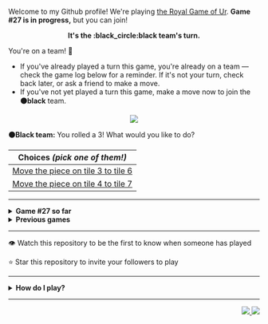 Welcome to my Github profile! We're playing [the Royal Game of Ur](https://en.wikipedia.org/wiki/Royal_Game_of_Ur). **Game #27 is in progress,** but you can join!

<p align="center">
  <b>It's the :black_circle:black team's turn.</b>
</p>

You're on a team! :wave:

* If you've already played a turn this game, you're already on a team &mdash; check the game log below for a reminder. If it's not your turn, check back later, or ask a friend to make a move.
* If you've not yet played a turn this game, make a move now to join the **:black_circle:black** team.

<p align="center">
  <img src="https://raw.githubusercontent.com/rossjrw/rossjrw/play/games/current/board.4097.svg">
</p>

**:black_circle:Black team:** You rolled a 3!
What would you like to do?

| Choices *(pick one of them!)* |
| --- |
  | [    Move the piece on tile 3 to tile 6](https://github.com/rossjrw/rossjrw/issues/new?title=ur-move-3%403-0&body=Press+Submit%21+You+don%27t+need+to+edit+this+text+or+do+anything+else.%0D%0A%0D%0ABe+aware+that+your+move+can+take+a+minute+or+two+to+process.) |
  | [    Move the piece on tile 4 to tile 7](https://github.com/rossjrw/rossjrw/issues/new?title=ur-move-3%404-0&body=Press+Submit%21+You+don%27t+need+to+edit+this+text+or+do+anything+else.%0D%0A%0D%0ABe+aware+that+your+move+can+take+a+minute+or+two+to+process.) |

-----

<details>
<summary><b>Game #27 so far</b></summary>

## Who's on each team?

<table>
    <thead>
      <tr><th colspan=2>Players in this game</th></tr>
    </thead>
    <tbody>
      <tr>
        <td align="right"><b>Black team</b> :black_circle:</td>
        <td>:white_circle: <b> White team</b></td>
      </tr>
      <tr align="center">
        <td><b><img src="https://github.com/LucasFASouza.png?size=16" alt="" width="16"> <a href="https://github.com/LucasFASouza">LucasFASouza</a></b> (6)<br><b><img src="https://github.com/Hans5958.png?size=16" alt="" width="16"> <a href="https://github.com/Hans5958">Hans5958</a></b> (1)<br><b><img src="https://github.com/sakshamverma1222k.png?size=16" alt="" width="16"> <a href="https://github.com/sakshamverma1222k">sakshamverma1222k</a></b> (1)<br><b><img src="https://github.com/Arc-huangjingtong.png?size=16" alt="" width="16"> <a href="https://github.com/Arc-huangjingtong">Arc-huangjingtong</a></b> (1)<br><b><img src="https://github.com/saiff-19.png?size=16" alt="" width="16"> <a href="https://github.com/saiff-19">saiff-19</a></b> (1)<br><b><img src="https://github.com/AkshayCodeLab.png?size=16" alt="" width="16"> <a href="https://github.com/AkshayCodeLab">AkshayCodeLab</a></b> (1)<br><b><img src="https://github.com/henri1911.png?size=16" alt="" width="16"> <a href="https://github.com/henri1911">henri1911</a></b> (1)<br><b><img src="https://github.com/rlarson20.png?size=16" alt="" width="16"> <a href="https://github.com/rlarson20">rlarson20</a></b> (1)<br><b><img src="https://github.com/rossjrw.png?size=16" alt="" width="16"> <a href="https://github.com/rossjrw">rossjrw</a></b> (1)<br><b><img src="https://github.com/tb148.png?size=16" alt="" width="16"> <a href="https://github.com/tb148">tb148</a></b> (1)<br><b><img src="https://github.com/ahujaesh.png?size=16" alt="" width="16"> <a href="https://github.com/ahujaesh">ahujaesh</a></b> (1)<br><b><img src="https://github.com/gorghs.png?size=16" alt="" width="16"> <a href="https://github.com/gorghs">gorghs</a></b> (1)<br><b><img src="https://github.com/Coding4Hours.png?size=16" alt="" width="16"> <a href="https://github.com/Coding4Hours">Coding4Hours</a></b> (1)<br><b><img src="https://github.com/anubhavxdev.png?size=16" alt="" width="16"> <a href="https://github.com/anubhavxdev">anubhavxdev</a></b> (1)<br><b><img src="https://github.com/julesclaeys.png?size=16" alt="" width="16"> <a href="https://github.com/julesclaeys">julesclaeys</a></b> (1)<br><b><img src="https://github.com/IoannTerrible.png?size=16" alt="" width="16"> <a href="https://github.com/IoannTerrible">IoannTerrible</a></b> (1)<br><b><img src="https://github.com/lindelwa122.png?size=16" alt="" width="16"> <a href="https://github.com/lindelwa122">lindelwa122</a></b> (1)<br><b><img src="https://github.com/SDavilaAg.png?size=16" alt="" width="16"> <a href="https://github.com/SDavilaAg">SDavilaAg</a></b> (1)<br><b><img src="https://github.com/tobias-wilfert.png?size=16" alt="" width="16"> <a href="https://github.com/tobias-wilfert">tobias-wilfert</a></b> (1)<br><b><img src="https://github.com/kyuuaditya.png?size=16" alt="" width="16"> <a href="https://github.com/kyuuaditya">kyuuaditya</a></b> (1)<br><b><img src="https://github.com/rocktutman1.png?size=16" alt="" width="16"> <a href="https://github.com/rocktutman1">rocktutman1</a></b> (1)<br><b><img src="https://github.com/BrAtUkA.png?size=16" alt="" width="16"> <a href="https://github.com/BrAtUkA">BrAtUkA</a></b> (1)</td>
        <td><b><img src="https://github.com/Casper-Guo.png?size=16" alt="" width="16"> <a href="https://github.com/Casper-Guo">Casper-Guo</a></b> (18)<br><b><img src="https://github.com/Guss4241.png?size=16" alt="" width="16"> <a href="https://github.com/Guss4241">Guss4241</a></b> (1)<br><b><img src="https://github.com/vkhypado-dev.png?size=16" alt="" width="16"> <a href="https://github.com/vkhypado-dev">vkhypado-dev</a></b> (1)<br><b><img src="https://github.com/ZidanAlfianMubarok.png?size=16" alt="" width="16"> <a href="https://github.com/ZidanAlfianMubarok">ZidanAlfianMubarok</a></b> (1)<br><b><img src="https://github.com/Nick-Mur.png?size=16" alt="" width="16"> <a href="https://github.com/Nick-Mur">Nick-Mur</a></b> (1)<br><b><img src="https://github.com/SoleBridge.png?size=16" alt="" width="16"> <a href="https://github.com/SoleBridge">SoleBridge</a></b> (1)<br><b><img src="https://github.com/Abdullah-Maqbool1.png?size=16" alt="" width="16"> <a href="https://github.com/Abdullah-Maqbool1">Abdullah-Maqbool1</a></b> (1)<br><b><img src="https://github.com/MatissesProjects.png?size=16" alt="" width="16"> <a href="https://github.com/MatissesProjects">MatissesProjects</a></b> (1)<br><b><img src="https://github.com/AdityaSreevatsaK.png?size=16" alt="" width="16"> <a href="https://github.com/AdityaSreevatsaK">AdityaSreevatsaK</a></b> (1)<br><b><img src="https://github.com/KhanMaytok.png?size=16" alt="" width="16"> <a href="https://github.com/KhanMaytok">KhanMaytok</a></b> (1)<br><b><img src="https://github.com/alihadi202.png?size=16" alt="" width="16"> <a href="https://github.com/alihadi202">alihadi202</a></b> (1)<br><b><img src="https://github.com/Roli-Dwivedi.png?size=16" alt="" width="16"> <a href="https://github.com/Roli-Dwivedi">Roli-Dwivedi</a></b> (1)<br><b><img src="https://github.com/maxiride.png?size=16" alt="" width="16"> <a href="https://github.com/maxiride">maxiride</a></b> (1)<br><b><img src="https://github.com/VladTHK.png?size=16" alt="" width="16"> <a href="https://github.com/VladTHK">VladTHK</a></b> (1)</td>
      </tr>
    </tbody>
  </table>

## What's happened so far?

Moves played in this game, most recent first:

| Time | Turn | Event | Issue | Board |
| :---: | :---: | :--- | :---: | :---: |
| 24th Sep 2025 20:53 | **60** | :white_circle: <img src="https://github.com/Casper-Guo.png?size=16" alt="" width="16"> **[Casper-Guo](https://github.com/Casper-Guo)** moved a white piece from position 8 to position 10 — captured a black piece :crossed_swords:   | [#4097](https://github.com/rossjrw/rossjrw/issues/4097) |  |
| 24th Sep 2025 04:18 | **59** | :black_circle: <img src="https://github.com/BrAtUkA.png?size=16" alt="" width="16"> **[BrAtUkA](https://github.com/BrAtUkA)** moved a black piece from position 2 to position 3    | [#4096](https://github.com/rossjrw/rossjrw/issues/4096) | [link](https://raw.githubusercontent.com/rossjrw/rossjrw/794f5fc2c152f609425ab5bae7e1045d9de33726/games/current/board.4096.svg) |
| 22nd Sep 2025 23:31 | **58** | :white_circle: <img src="https://github.com/Casper-Guo.png?size=16" alt="" width="16"> **[Casper-Guo](https://github.com/Casper-Guo)** moved a white piece onto the board to position 3    | [#4095](https://github.com/rossjrw/rossjrw/issues/4095) | [link](https://raw.githubusercontent.com/rossjrw/rossjrw/8745a5e5cfc80193b881a0d27c56347971b967ff/games/current/board.4095.svg) |
| 22nd Sep 2025 20:34 | **57** | :black_circle: <img src="https://github.com/rocktutman1.png?size=16" alt="" width="16"> **[rocktutman1](https://github.com/rocktutman1)** moved a black piece from position 6 to position 10    | [#4094](https://github.com/rossjrw/rossjrw/issues/4094) | [link](https://raw.githubusercontent.com/rossjrw/rossjrw/c31cbe3de7baf7c5412b3ca5249d7df026a88866/games/current/board.4094.svg) |
| 16th Sep 2025 21:26 | **56** | :white_circle: <img src="https://github.com/Casper-Guo.png?size=16" alt="" width="16"> **[Casper-Guo](https://github.com/Casper-Guo)** moved a white piece onto the board to position 1    | [#4093](https://github.com/rossjrw/rossjrw/issues/4093) | [link](https://raw.githubusercontent.com/rossjrw/rossjrw/4c974ce05f44f6d9328cad85948230945eec5987/games/current/board.4093.svg) |
| 16th Sep 2025 17:55 | **55** | :white_circle: <img src="https://github.com/VladTHK.png?size=16" alt="" width="16"> **[VladTHK](https://github.com/VladTHK)** moved a white piece from position 1 to position 4  — claimed a rosette :rosette:  | [#4092](https://github.com/rossjrw/rossjrw/issues/4092) | [link](https://raw.githubusercontent.com/rossjrw/rossjrw/870af1e4a693d4fb9123b24bc9f1b59e37da6219/games/current/board.4092.svg) |
| 11th Sep 2025 11:08 | **54** | :black_circle: <img src="https://github.com/kyuuaditya.png?size=16" alt="" width="16"> **[kyuuaditya](https://github.com/kyuuaditya)** ascended a black piece from position 13 :rocket:    | [#4091](https://github.com/rossjrw/rossjrw/issues/4091) | [link](https://raw.githubusercontent.com/rossjrw/rossjrw/e635e085cbab95a562a187e3188a8fea8bf0cc7c/games/current/board.4091.svg) |
| 9th Sep 2025 21:10 | **53** | :white_circle: <img src="https://github.com/maxiride.png?size=16" alt="" width="16"> **[maxiride](https://github.com/maxiride)** moved a white piece onto the board to position 1    | [#4090](https://github.com/rossjrw/rossjrw/issues/4090) | [link](https://raw.githubusercontent.com/rossjrw/rossjrw/da1862b502cf1a8951253c50758edeb1f8ba9ba0/games/current/board.4090.svg) |
| 9th Sep 2025 16:32 | **52** | :white_circle: <img src="https://github.com/Roli-Dwivedi.png?size=16" alt="" width="16"> **[Roli-Dwivedi](https://github.com/Roli-Dwivedi)** moved a white piece from position 12 to position 14  — claimed a rosette :rosette:  | [#4089](https://github.com/rossjrw/rossjrw/issues/4089) | [link](https://raw.githubusercontent.com/rossjrw/rossjrw/708b5c08163ed89199544c68fcdebc576bf8313a/games/current/board.4089.svg) |
| 28th Aug 2025 17:20 | **51** | :black_circle: <img src="https://github.com/LucasFASouza.png?size=16" alt="" width="16"> **[LucasFASouza](https://github.com/LucasFASouza)** moved a black piece from position 3 to position 6 — captured a white piece :crossed_swords:   | [#4088](https://github.com/rossjrw/rossjrw/issues/4088) | [link](https://raw.githubusercontent.com/rossjrw/rossjrw/2e2db3f785939758bec566e90006e610218cfd73/games/current/board.4088.svg) |
| 27th Aug 2025 02:04 | **50** | :white_circle: <img src="https://github.com/alihadi202.png?size=16" alt="" width="16"> **[alihadi202](https://github.com/alihadi202)** moved a white piece onto the board to position 2    | [#4087](https://github.com/rossjrw/rossjrw/issues/4087) | [link](https://raw.githubusercontent.com/rossjrw/rossjrw/fa0e566626fd41dfeab89df63ba9a7591669a60c/games/current/board.4087.svg) |
| 20th Aug 2025 12:41 | **49** | :black_circle: <img src="https://github.com/tobias-wilfert.png?size=16" alt="" width="16"> **[tobias-wilfert](https://github.com/tobias-wilfert)** moved a black piece onto the board to position 3    | [#4086](https://github.com/rossjrw/rossjrw/issues/4086) | [link](https://raw.githubusercontent.com/rossjrw/rossjrw/32b9f34e6eefbbdae7892f3e328b9a35f114eaf6/games/current/board.4086.svg) |
| 14th Aug 2025 19:27 | **48** | :white_circle: <img src="https://github.com/KhanMaytok.png?size=16" alt="" width="16"> **[KhanMaytok](https://github.com/KhanMaytok)** moved a white piece from position 10 to position 12    | [#4085](https://github.com/rossjrw/rossjrw/issues/4085) | [link](https://raw.githubusercontent.com/rossjrw/rossjrw/52a8b5eb95b9a6612191474306c2f77158863723/games/current/board.4085.svg) |
| 29th Jul 2025 22:53 | **47** | :black_circle: <img src="https://github.com/SDavilaAg.png?size=16" alt="" width="16"> **[SDavilaAg](https://github.com/SDavilaAg)** moved a black piece onto the board to position 2    | [#4084](https://github.com/rossjrw/rossjrw/issues/4084) | [link](https://raw.githubusercontent.com/rossjrw/rossjrw/c18f1eaad3fa3c7ee2526b042988e3dedf2b1afd/games/current/board.4084.svg) |
| 23rd Jul 2025 17:40 | **46** | :white_circle: <img src="https://github.com/AdityaSreevatsaK.png?size=16" alt="" width="16"> **[AdityaSreevatsaK](https://github.com/AdityaSreevatsaK)** moved a white piece from position 4 to position 6 — captured a black piece :crossed_swords:   | [#4083](https://github.com/rossjrw/rossjrw/issues/4083) | [link](https://raw.githubusercontent.com/rossjrw/rossjrw/81d85bf0353135f79915f81a21df551e4c82d0ce/games/current/board.4083.svg) |
| 12th Jul 2025 14:01 | **45** | :black_circle: <img src="https://github.com/lindelwa122.png?size=16" alt="" width="16"> **[lindelwa122](https://github.com/lindelwa122)** moved a black piece from position 5 to position 6 — captured a white piece :crossed_swords:   | [#4082](https://github.com/rossjrw/rossjrw/issues/4082) | [link](https://raw.githubusercontent.com/rossjrw/rossjrw/d0534da4b17712afb972e1cd1e3cbc71f5f0ecc8/games/current/board.4082.svg) |
| 11th Jul 2025 15:58 | **44** | :white_circle: <img src="https://github.com/Casper-Guo.png?size=16" alt="" width="16"> **[Casper-Guo](https://github.com/Casper-Guo)** moved a white piece from position 9 to position 10    | [#4081](https://github.com/rossjrw/rossjrw/issues/4081) | [link](https://raw.githubusercontent.com/rossjrw/rossjrw/f95733bafd25f1ddf5c29be7d92125548f05421d/games/current/board.4081.svg) |
| 11th Jul 2025 15:48 | **43** | :white_circle: <img src="https://github.com/Casper-Guo.png?size=16" alt="" width="16"> **[Casper-Guo](https://github.com/Casper-Guo)** moved a white piece from position 2 to position 4  — claimed a rosette :rosette:  | [#4080](https://github.com/rossjrw/rossjrw/issues/4080) | [link](https://raw.githubusercontent.com/rossjrw/rossjrw/2b45b129e99e6f439af09caf90026a9fe466770d/games/current/board.4080.svg) |
| 11th Jul 2025 15:42 | **42** | :black_circle: <img src="https://github.com/IoannTerrible.png?size=16" alt="" width="16"> **[IoannTerrible](https://github.com/IoannTerrible)** moved a black piece onto the board to position 1    | [#4079](https://github.com/rossjrw/rossjrw/issues/4079) | [link](https://raw.githubusercontent.com/rossjrw/rossjrw/9f0e875cacf87458f04fb961f63ca7825fd0a612/games/current/board.4079.svg) |
| 8th Jul 2025 14:27 | **41** | :black_circle: <img src="https://github.com/julesclaeys.png?size=16" alt="" width="16"> **[julesclaeys](https://github.com/julesclaeys)** moved a black piece from position 3 to position 4  — claimed a rosette :rosette:  | [#4078](https://github.com/rossjrw/rossjrw/issues/4078) | [link](https://raw.githubusercontent.com/rossjrw/rossjrw/8ef61639c7b381b7d59b5a74720963096033be2d/games/current/board.4078.svg) |
| 1st Jul 2025 18:21 | **40** | :white_circle: <img src="https://github.com/Casper-Guo.png?size=16" alt="" width="16"> **[Casper-Guo](https://github.com/Casper-Guo)** moved a white piece onto the board to position 2    | [#4077](https://github.com/rossjrw/rossjrw/issues/4077) | [link](https://raw.githubusercontent.com/rossjrw/rossjrw/72b89a5f791959ccfd9c04a7780c56185efe6901/games/current/board.4077.svg) |
| 1st Jul 2025 17:28 | **39** | :black_circle: <img src="https://github.com/anubhavxdev.png?size=16" alt="" width="16"> **[anubhavxdev](https://github.com/anubhavxdev)** moved a black piece onto the board to position 3    | [#4075](https://github.com/rossjrw/rossjrw/issues/4075) | [link](https://raw.githubusercontent.com/rossjrw/rossjrw/c03ed1a9f69e591a1061744eca3a06bc76e81fe0/games/current/board.4075.svg) |
| 27th Jun 2025 18:42 | **38** | :white_circle: <img src="https://github.com/MatissesProjects.png?size=16" alt="" width="16"> **[MatissesProjects](https://github.com/MatissesProjects)** moved a white piece from position 3 to position 6 — captured a black piece :crossed_swords:   | [#4074](https://github.com/rossjrw/rossjrw/issues/4074) | [link](https://raw.githubusercontent.com/rossjrw/rossjrw/d3a42e256e56cf906300b86a603ff4715b80dbcf/games/current/board.4074.svg) |
| 19th Jun 2025 03:23 | **37** | :black_circle: <img src="https://github.com/Coding4Hours.png?size=16" alt="" width="16"> **[Coding4Hours](https://github.com/Coding4Hours)** moved a black piece from position 10 to position 13    | [#4073](https://github.com/rossjrw/rossjrw/issues/4073) | [link](https://raw.githubusercontent.com/rossjrw/rossjrw/9369d5e4eeb381c5f8f120d98bfa77a47a40c028/games/current/board.4073.svg) |
| 18th Jun 2025 20:49 | **36** | :white_circle: <img src="https://github.com/Casper-Guo.png?size=16" alt="" width="16"> **[Casper-Guo](https://github.com/Casper-Guo)** moved a white piece onto the board to position 3    | [#4072](https://github.com/rossjrw/rossjrw/issues/4072) | [link](https://raw.githubusercontent.com/rossjrw/rossjrw/aba7021e55c35efd71bcd0c1b516fc57edeea3dc/games/current/board.4072.svg) |
| 18th Jun 2025 16:38 | **35** | :black_circle: <img src="https://github.com/LucasFASouza.png?size=16" alt="" width="16"> **[LucasFASouza](https://github.com/LucasFASouza)** moved a black piece from position 4 to position 5 — captured a white piece :crossed_swords:   | [#4071](https://github.com/rossjrw/rossjrw/issues/4071) | [link](https://raw.githubusercontent.com/rossjrw/rossjrw/b4e0d034feeabc4b9062f2a6c0236a437f3f949d/games/current/board.4071.svg) |
| 14th Jun 2025 18:44 | **34** | :white_circle: <img src="https://github.com/Abdullah-Maqbool1.png?size=16" alt="" width="16"> **[Abdullah-Maqbool1](https://github.com/Abdullah-Maqbool1)** moved a white piece from position 4 to position 5    | [#4070](https://github.com/rossjrw/rossjrw/issues/4070) | [link](https://raw.githubusercontent.com/rossjrw/rossjrw/4a38e5bee57671d9bc6f50fbfe04d20c2b8ca080/games/current/board.4070.svg) |
| 14th Jun 2025 12:08 | **33** | :black_circle: <img src="https://github.com/gorghs.png?size=16" alt="" width="16"> **[gorghs](https://github.com/gorghs)** moved a black piece from position 2 to position 6    | [#4069](https://github.com/rossjrw/rossjrw/issues/4069) | [link](https://raw.githubusercontent.com/rossjrw/rossjrw/756fadcc378b8dc21020d8caa9c96ec92e9726df/games/current/board.4069.svg) |
| 4th Jun 2025 16:46 | **32** | :white_circle: <img src="https://github.com/Casper-Guo.png?size=16" alt="" width="16"> **[Casper-Guo](https://github.com/Casper-Guo)** moved a white piece from position 7 to position 9    | [#4068](https://github.com/rossjrw/rossjrw/issues/4068) | [link](https://raw.githubusercontent.com/rossjrw/rossjrw/82db33eea0263023aa47e305aa53f819bbde07e4/games/current/board.4068.svg) |
| 4th Jun 2025 01:56 | **31** | :black_circle: <img src="https://github.com/ahujaesh.png?size=16" alt="" width="16"> **[ahujaesh](https://github.com/ahujaesh)** moved a black piece from position 9 to position 10    | [#4067](https://github.com/rossjrw/rossjrw/issues/4067) | [link](https://raw.githubusercontent.com/rossjrw/rossjrw/98665305a06648e2477c5b0c44db98dddc71ebe3/games/current/board.4067.svg) |
| 31st May 2025 16:22 | **30** | :black_circle: <img src="https://github.com/tb148.png?size=16" alt="" width="16"> **[tb148](https://github.com/tb148)** moved a black piece from position 1 to position 4  — claimed a rosette :rosette:  | [#4066](https://github.com/rossjrw/rossjrw/issues/4066) | [link](https://raw.githubusercontent.com/rossjrw/rossjrw/5fb75c7183640e19dd272407e4ce7abf4ba73bc2/games/current/board.4066.svg) |
| 31st May 2025 00:26 | **29** | :white_circle: <img src="https://github.com/SoleBridge.png?size=16" alt="" width="16"> **[SoleBridge](https://github.com/SoleBridge)** moved a white piece from position 6 to position 7    | [#4065](https://github.com/rossjrw/rossjrw/issues/4065) | [link](https://raw.githubusercontent.com/rossjrw/rossjrw/6b09728fa047ccd45037b9bf3e997ce17ce517a9/games/current/board.4065.svg) |
| 27th May 2025 10:10 | **28** | :black_circle: <img src="https://github.com/rossjrw.png?size=16" alt="" width="16"> **[rossjrw](https://github.com/rossjrw)** moved a black piece onto the board to position 2    | [#4064](https://github.com/rossjrw/rossjrw/issues/4064) | [link](https://raw.githubusercontent.com/rossjrw/rossjrw/75d615a8e572545ac726bc2af22043f893772124/games/current/board.4064.svg) |
| 19th May 2025 19:16 | **27** | :white_circle: <img src="https://github.com/Nick-Mur.png?size=16" alt="" width="16"> **[Nick-Mur](https://github.com/Nick-Mur)** moved a white piece from position 2 to position 6    | [#4063](https://github.com/rossjrw/rossjrw/issues/4063) | [link](https://raw.githubusercontent.com/rossjrw/rossjrw/839b32e571fd6e3468c798d61a4c10bcefa16c6d/games/current/board.4063.svg) |
| 19th May 2025 12:10 | **26** | :black_circle: <img src="https://github.com/LucasFASouza.png?size=16" alt="" width="16"> **[LucasFASouza](https://github.com/LucasFASouza)** ascended a black piece from position 14 :rocket:    | [#4062](https://github.com/rossjrw/rossjrw/issues/4062) | [link](https://raw.githubusercontent.com/rossjrw/rossjrw/9f67a1a4459b2fd7d3b3705861e86817852f20a0/games/current/board.4062.svg) |
| 15th May 2025 21:18 | **25** | :white_circle: <img src="https://github.com/Casper-Guo.png?size=16" alt="" width="16"> **[Casper-Guo](https://github.com/Casper-Guo)** ascended a white piece from position 12 :rocket:    | [#4061](https://github.com/rossjrw/rossjrw/issues/4061) | [link](https://raw.githubusercontent.com/rossjrw/rossjrw/e3e28b0b3c630579f9d76390b7e76c8c2c3e721a/games/current/board.4061.svg) |
| 15th May 2025 21:17 | **24** | :white_circle: <img src="https://github.com/Casper-Guo.png?size=16" alt="" width="16"> **[Casper-Guo](https://github.com/Casper-Guo)** moved a white piece from position 1 to position 4  — claimed a rosette :rosette:  | [#4060](https://github.com/rossjrw/rossjrw/issues/4060) | [link](https://raw.githubusercontent.com/rossjrw/rossjrw/92deb7e919a875242b1ae1706e103930ab8c489c/games/current/board.4060.svg) |
| 15th May 2025 21:14 | **23** | :white_circle: <img src="https://github.com/Casper-Guo.png?size=16" alt="" width="16"> **[Casper-Guo](https://github.com/Casper-Guo)** moved a white piece from position 4 to position 8  — claimed a rosette :rosette:  | [#4059](https://github.com/rossjrw/rossjrw/issues/4059) | [link](https://raw.githubusercontent.com/rossjrw/rossjrw/f255a0a8ae6c658f4596075727ebb816b82432b3/games/current/board.4059.svg) |
| 15th May 2025 21:08 | **22** | :white_circle: <img src="https://github.com/Casper-Guo.png?size=16" alt="" width="16"> **[Casper-Guo](https://github.com/Casper-Guo)** moved a white piece onto the board to position 4  — claimed a rosette :rosette:  | [#4058](https://github.com/rossjrw/rossjrw/issues/4058) | [link](https://raw.githubusercontent.com/rossjrw/rossjrw/182148585badc83f6444ce7b48bc0eb1b57a9534/games/current/board.4058.svg) |
| 15th May 2025 20:50 | **21** | :black_circle: <img src="https://github.com/rlarson20.png?size=16" alt="" width="16"> **[rlarson20](https://github.com/rlarson20)** moved a black piece onto the board to position 1    | [#4057](https://github.com/rossjrw/rossjrw/issues/4057) | [link](https://raw.githubusercontent.com/rossjrw/rossjrw/15b806d1cdb4b4b8c069dcadc564c75dc6542127/games/current/board.4057.svg) |
| 15th May 2025 14:03 | **20** | :white_circle: <img src="https://github.com/Casper-Guo.png?size=16" alt="" width="16"> **[Casper-Guo](https://github.com/Casper-Guo)** moved a white piece from position 11 to position 12    | [#4056](https://github.com/rossjrw/rossjrw/issues/4056) | [link](https://raw.githubusercontent.com/rossjrw/rossjrw/f18575798a094572894050c8c8df50965cac2e5a/games/current/board.4056.svg) |
| 14th May 2025 20:21 | **19** | :black_circle: <img src="https://github.com/LucasFASouza.png?size=16" alt="" width="16"> **[LucasFASouza](https://github.com/LucasFASouza)** moved a black piece from position 6 to position 9    | [#4055](https://github.com/rossjrw/rossjrw/issues/4055) | [link](https://raw.githubusercontent.com/rossjrw/rossjrw/cd4281cfbbeb588e930974d83e5f6b8357721f46/games/current/board.4055.svg) |
| 13th May 2025 08:28 | **18** | :white_circle: <img src="https://github.com/ZidanAlfianMubarok.png?size=16" alt="" width="16"> **[ZidanAlfianMubarok](https://github.com/ZidanAlfianMubarok)** moved a white piece from position 8 to position 11    | [#4054](https://github.com/rossjrw/rossjrw/issues/4054) | [link](https://raw.githubusercontent.com/rossjrw/rossjrw/6f683bcf4d228cb12183b2f088747c1d0ead24ab/games/current/board.4054.svg) |
| 9th May 2025 18:11 | **17** | :black_circle: <img src="https://github.com/LucasFASouza.png?size=16" alt="" width="16"> **[LucasFASouza](https://github.com/LucasFASouza)** moved a black piece from position 4 to position 6    | [#4053](https://github.com/rossjrw/rossjrw/issues/4053) | [link](https://raw.githubusercontent.com/rossjrw/rossjrw/8fe9d35ad9e31d59808387d42fa4c96e60307efb/games/current/board.4053.svg) |
| 7th May 2025 14:27 | **16** | :black_circle: <img src="https://github.com/henri1911.png?size=16" alt="" width="16"> **[henri1911](https://github.com/henri1911)** moved a black piece from position 12 to position 14  — claimed a rosette :rosette:  | [#4052](https://github.com/rossjrw/rossjrw/issues/4052) | [link](https://raw.githubusercontent.com/rossjrw/rossjrw/699c5c2b21c13587cfbee194c8110b460c47c37a/games/current/board.4052.svg) |
| 6th May 2025 11:19 | **15** | :black_circle: <img src="https://github.com/AkshayCodeLab.png?size=16" alt="" width="16"> **[AkshayCodeLab](https://github.com/AkshayCodeLab)** moved a black piece from position 2 to position 4  — claimed a rosette :rosette:  | [#4051](https://github.com/rossjrw/rossjrw/issues/4051) | [link](https://raw.githubusercontent.com/rossjrw/rossjrw/089b2942e8371f4788094c79b076e137cb733186/games/current/board.4051.svg) |
| 3rd May 2025 22:06 | **14** | :white_circle: <img src="https://github.com/vkhypado-dev.png?size=16" alt="" width="16"> **[vkhypado-dev](https://github.com/vkhypado-dev)** moved a white piece onto the board to position 1    | [#4050](https://github.com/rossjrw/rossjrw/issues/4050) | [link](https://raw.githubusercontent.com/rossjrw/rossjrw/2521d0f811a46ec490467189dcc335f31ff7d302/games/current/board.4050.svg) |
| 30th Apr 2025 19:43 | **13** | :black_circle: <img src="https://github.com/LucasFASouza.png?size=16" alt="" width="16"> **[LucasFASouza](https://github.com/LucasFASouza)** moved a black piece from position 9 to position 12    | [#4049](https://github.com/rossjrw/rossjrw/issues/4049) | [link](https://raw.githubusercontent.com/rossjrw/rossjrw/5eb2a98dddf3995d892cb5d783f86c7795181bb3/games/current/board.4049.svg) |
| 26th Apr 2025 14:59 | **12** | :white_circle:  The white team rolled a 0 and their turn was automatically passed | [#4048](https://github.com/rossjrw/rossjrw/issues/4048) | [link](https://raw.githubusercontent.com/rossjrw/rossjrw/a46a6de25e7f2d80f3b905e5be8acfc1cbab3681/games/current/board.4048.svg) |
| 26th Apr 2025 14:59 | **11** | :black_circle: <img src="https://github.com/saiff-19.png?size=16" alt="" width="16"> **[saiff-19](https://github.com/saiff-19)** moved a black piece from position 5 to position 9    | [#4048](https://github.com/rossjrw/rossjrw/issues/4048) | [link](https://raw.githubusercontent.com/rossjrw/rossjrw/302d014989a45d193e44e34b240735c87b2666e6/games/current/board.4048.svg) |
| 19th Apr 2025 07:50 | **10** | :white_circle:  The white team rolled a 0 and their turn was automatically passed | [#4047](https://github.com/rossjrw/rossjrw/issues/4047) |  |
| 19th Apr 2025 07:50 | **9** | :black_circle: <img src="https://github.com/Arc-huangjingtong.png?size=16" alt="" width="16"> **[Arc-huangjingtong](https://github.com/Arc-huangjingtong)** moved a black piece from position 1 to position 5    | [#4047](https://github.com/rossjrw/rossjrw/issues/4047) | [link](https://raw.githubusercontent.com/rossjrw/rossjrw/957fe6355be7618ee7449d545b57ae8fa4055393/games/current/board.4047.svg) |
| 11th Apr 2025 12:18 | **8** | :white_circle: <img src="https://github.com/Guss4241.png?size=16" alt="" width="16"> **[Guss4241](https://github.com/Guss4241)** moved a white piece from position 1 to position 2    | [#4046](https://github.com/rossjrw/rossjrw/issues/4046) |  |
| 7th Apr 2025 11:03 | **7** | :black_circle: <img src="https://github.com/sakshamverma1222k.png?size=16" alt="" width="16"> **[sakshamverma1222k](https://github.com/sakshamverma1222k)** moved a black piece onto the board to position 1    | [#4045](https://github.com/rossjrw/rossjrw/issues/4045) | [link](https://raw.githubusercontent.com/rossjrw/rossjrw/ff808b7cc4c30c2d257bfce55c47936d3fc08316/games/current/board.4045.svg) |
| 7th Apr 2025 03:33 | **6** | :white_circle: <img src="https://github.com/Casper-Guo.png?size=16" alt="" width="16"> **[Casper-Guo](https://github.com/Casper-Guo)** moved a white piece onto the board to position 1    | [#4044](https://github.com/rossjrw/rossjrw/issues/4044) | [link](https://raw.githubusercontent.com/rossjrw/rossjrw/9f2db8bae30bc691a01fdaab4c4ea20544a58689/games/current/board.4044.svg) |
| 7th Apr 2025 03:32 | **5** | :white_circle: <img src="https://github.com/Casper-Guo.png?size=16" alt="" width="16"> **[Casper-Guo](https://github.com/Casper-Guo)** moved a white piece from position 5 to position 8  — claimed a rosette :rosette:  | [#4043](https://github.com/rossjrw/rossjrw/issues/4043) | [link](https://raw.githubusercontent.com/rossjrw/rossjrw/2cfeffbf2508c1d8921bc7b750f6cf9807a7d98a/games/current/board.4043.svg) |
| 4th Apr 2025 17:24 | **4** | :black_circle: <img src="https://github.com/Hans5958.png?size=16" alt="" width="16"> **[Hans5958](https://github.com/Hans5958)** moved a black piece onto the board to position 2    | [#4042](https://github.com/rossjrw/rossjrw/issues/4042) | [link](https://raw.githubusercontent.com/rossjrw/rossjrw/f00cc16f721de686c44db1417d958d8a18bf18c7/games/current/board.4042.svg) |
| 4th Apr 2025 16:04 | **3** | :white_circle: <img src="https://github.com/Casper-Guo.png?size=16" alt="" width="16"> **[Casper-Guo](https://github.com/Casper-Guo)** moved a white piece from position 4 to position 5    | [#4041](https://github.com/rossjrw/rossjrw/issues/4041) | [link](https://raw.githubusercontent.com/rossjrw/rossjrw/83a4b7895f7e6fd2c73c78974388ff746204fff1/games/current/board.4041.svg) |
| 4th Apr 2025 16:04 | **2** | :white_circle: <img src="https://github.com/Casper-Guo.png?size=16" alt="" width="16"> **[Casper-Guo](https://github.com/Casper-Guo)** moved a white piece onto the board to position 4  — claimed a rosette :rosette:  | [#4040](https://github.com/rossjrw/rossjrw/issues/4040) | [link](https://raw.githubusercontent.com/rossjrw/rossjrw/707bbe7208672e9a48eb82cf516e4df9c011ff87/games/current/board.4040.svg) |
| 4th Apr 2025 16:03 | **1** | :white_circle: <img src="https://github.com/Casper-Guo.png?size=16" alt="" width="16"> **[Casper-Guo](https://github.com/Casper-Guo)** started a new game | [#4039](https://github.com/rossjrw/rossjrw/issues/4039) | [link](https://raw.githubusercontent.com/rossjrw/rossjrw/a7a3a9f7136724bda3a756dc9e101a9c447c527c/games/current/board.4039.svg) |

</details>

<details>
<summary><b>Previous games</b></summary>

## Previous games

1. A game was started on 30th Jul 2020 by <img src="https://github.com/rossjrw.png?size=16" alt="" width="16"> **[rossjrw](https://github.com/rossjrw)** and ended on 4th Dec 2020. 
   * The :white_circle:white team won. 
   * 64 players played 166 moves across 4 months and 5 days. 
   * The :black_circle:black team captured 9 white pieces and claimed 12 rosettes. 
   * The :white_circle:white team captured 10 black pieces and claimed 18 rosettes. 
   * The MVP of the winning team was <img src="https://github.com/1ethanhansen.png?size=16" alt="" width="16"> **[1ethanhansen](https://github.com/1ethanhansen)**, who played 48 moves. 
   * The winning move was made by <img src="https://github.com/qbtl.png?size=16" alt="" width="16"> **[qbtl](https://github.com/qbtl)** ([#269](https://github.com/rossjrw/rossjrw/issues/269)).
1. A game was started on 4th Dec 2020 by <img src="https://github.com/1ethanhansen.png?size=16" alt="" width="16"> **[1ethanhansen](https://github.com/1ethanhansen)** and ended on 11th Jan 2021. 
   * The :black_circle:black team won. 
   * 27 players played 145 moves across 1 month and 1 week. 
   * The :black_circle:black team captured 7 white pieces and claimed 16 rosettes. 
   * The :white_circle:white team captured 6 black pieces and claimed 14 rosettes. 
   * The MVP of the winning team was <img src="https://github.com/shpatrickguo.png?size=16" alt="" width="16"> **[shpatrickguo](https://github.com/shpatrickguo)**, who played 26 moves. 
   * The winning move was made by <img src="https://github.com/shpatrickguo.png?size=16" alt="" width="16"> **[shpatrickguo](https://github.com/shpatrickguo)** ([#424](https://github.com/rossjrw/rossjrw/issues/424)).
1. A game was started on 11th Jan 2021 by <img src="https://github.com/BaptisteMartinet.png?size=16" alt="" width="16"> **[BaptisteMartinet](https://github.com/BaptisteMartinet)** and ended on 11th Feb 2021. 
   * The :white_circle:white team won. 
   * 17 players played 118 moves across 1 month and 12 hours. 
   * The :black_circle:black team captured 2 white pieces and claimed 11 rosettes. 
   * The :white_circle:white team captured 8 black pieces and claimed 14 rosettes. 
   * The MVP of the winning team was <img src="https://github.com/1ethanhansen.png?size=16" alt="" width="16"> **[1ethanhansen](https://github.com/1ethanhansen)**, who played 45 moves. 
   * The winning move was made by <img src="https://github.com/1ethanhansen.png?size=16" alt="" width="16"> **[1ethanhansen](https://github.com/1ethanhansen)** ([#535](https://github.com/rossjrw/rossjrw/issues/535)).
1. A game was started on 11th Feb 2021 by <img src="https://github.com/1ethanhansen.png?size=16" alt="" width="16"> **[1ethanhansen](https://github.com/1ethanhansen)** and ended on 5th Mar 2021. 
   * The :white_circle:white team won. 
   * 17 players played 175 moves across 3 weeks and 22 hours. 
   * The :black_circle:black team captured 12 white pieces and claimed 17 rosettes. 
   * The :white_circle:white team captured 13 black pieces and claimed 18 rosettes. 
   * The MVP of the winning team was <img src="https://github.com/1ethanhansen.png?size=16" alt="" width="16"> **[1ethanhansen](https://github.com/1ethanhansen)**, who played 48 moves. 
   * The winning move was made by <img src="https://github.com/1ethanhansen.png?size=16" alt="" width="16"> **[1ethanhansen](https://github.com/1ethanhansen)** ([#702](https://github.com/rossjrw/rossjrw/issues/702)).
1. A game was started on 6th Mar 2021 by <img src="https://github.com/shpatrickguo.png?size=16" alt="" width="16"> **[shpatrickguo](https://github.com/shpatrickguo)** and ended on 10th May 2021. 
   * The :black_circle:black team won. 
   * 42 players played 162 moves across 2 months and 4 days. 
   * The :black_circle:black team captured 12 white pieces and claimed 17 rosettes. 
   * The :white_circle:white team captured 9 black pieces and claimed 19 rosettes. 
   * The MVP of the winning team was <img src="https://github.com/shpatrickguo.png?size=16" alt="" width="16"> **[shpatrickguo](https://github.com/shpatrickguo)**, who played 22 moves. 
   * The winning move was made by <img src="https://github.com/crxssed7.png?size=16" alt="" width="16"> **[crxssed7](https://github.com/crxssed7)** ([#864](https://github.com/rossjrw/rossjrw/issues/864)).
1. A game was started on 10th May 2021 by <img src="https://github.com/HAUDRAUFHAUN.png?size=16" alt="" width="16"> **[HAUDRAUFHAUN](https://github.com/HAUDRAUFHAUN)** and ended on 17th Jul 2021. 
   * The :white_circle:white team won. 
   * 34 players played 167 moves across 2 months and 6 days. 
   * The :black_circle:black team captured 7 white pieces and claimed 14 rosettes. 
   * The :white_circle:white team captured 10 black pieces and claimed 18 rosettes. 
   * The MVP of the winning team was <img src="https://github.com/1ethanhansen.png?size=16" alt="" width="16"> **[1ethanhansen](https://github.com/1ethanhansen)**, who played 31 moves. 
   * The winning move was made by <img src="https://github.com/1ethanhansen.png?size=16" alt="" width="16"> **[1ethanhansen](https://github.com/1ethanhansen)** ([#1024](https://github.com/rossjrw/rossjrw/issues/1024)).
1. A game was started on 17th Jul 2021 by <img src="https://github.com/1ethanhansen.png?size=16" alt="" width="16"> **[1ethanhansen](https://github.com/1ethanhansen)** and ended on 19th Oct 2021. 
   * The :black_circle:black team won. 
   * 48 players played 153 moves across 3 months and 3 days. 
   * The :black_circle:black team captured 6 white pieces and claimed 17 rosettes. 
   * The :white_circle:white team captured 6 black pieces and claimed 15 rosettes. 
   * The MVP of the winning team was <img src="https://github.com/PkmnQ.png?size=16" alt="" width="16"> **[PkmnQ](https://github.com/PkmnQ)**, who played 13 moves. 
   * The winning move was made by <img src="https://github.com/OmKakatkar.png?size=16" alt="" width="16"> **[OmKakatkar](https://github.com/OmKakatkar)** ([#1175](https://github.com/rossjrw/rossjrw/issues/1175)).
1. A game was started on 19th Oct 2021 by <img src="https://github.com/OmKakatkar.png?size=16" alt="" width="16"> **[OmKakatkar](https://github.com/OmKakatkar)** and ended on 29th Oct 2021. 
   * The :white_circle:white team won. 
   * 13 players played 135 moves across 1 week and 3 days. 
   * The :black_circle:black team captured 5 white pieces and claimed 13 rosettes. 
   * The :white_circle:white team captured 6 black pieces and claimed 15 rosettes. 
   * The MVP of the winning team was <img src="https://github.com/Timemaster111.png?size=16" alt="" width="16"> **[Timemaster111](https://github.com/Timemaster111)**, who played 46 moves. 
   * The winning move was made by <img src="https://github.com/Timemaster111.png?size=16" alt="" width="16"> **[Timemaster111](https://github.com/Timemaster111)** ([#1342](https://github.com/rossjrw/rossjrw/issues/1342)).
1. A game was started on 29th Oct 2021 by <img src="https://github.com/jbmagination.png?size=16" alt="" width="16"> **[jbmagination](https://github.com/jbmagination)** and ended on 15th May 2022. 
   * The :white_circle:white team won. 
   * 80 players played 187 moves across 6 months and 2 weeks. 
   * The :black_circle:black team captured 11 white pieces and claimed 17 rosettes. 
   * The :white_circle:white team captured 13 black pieces and claimed 19 rosettes. 
   * The MVP of the winning team was <img src="https://github.com/nirakon.png?size=16" alt="" width="16"> **[nirakon](https://github.com/nirakon)**, who played 18 moves. 
   * The winning move was made by <img src="https://github.com/Madflows.png?size=16" alt="" width="16"> **[Madflows](https://github.com/Madflows)** ([#1534](https://github.com/rossjrw/rossjrw/issues/1534)).
1. A game was started on 15th May 2022 by <img src="https://github.com/VikashPR.png?size=16" alt="" width="16"> **[VikashPR](https://github.com/VikashPR)** and ended on 29th Dec 2022. 
   * The :white_circle:white team won. 
   * 109 players played 177 moves across 7 months and 2 weeks. 
   * The :black_circle:black team captured 9 white pieces and claimed 23 rosettes. 
   * The :white_circle:white team captured 11 black pieces and claimed 19 rosettes. 
   * The MVP of the winning team was <img src="https://github.com/LAPCoder.png?size=16" alt="" width="16"> **[LAPCoder](https://github.com/LAPCoder)**, who played 11 moves. 
   * The winning move was made by <img src="https://github.com/LAPCoder.png?size=16" alt="" width="16"> **[LAPCoder](https://github.com/LAPCoder)** ([#1726](https://github.com/rossjrw/rossjrw/issues/1726)).
1. A game was started on 29th Dec 2022 by <img src="https://github.com/CostasAK.png?size=16" alt="" width="16"> **[CostasAK](https://github.com/CostasAK)** and ended on 30th Dec 2022. 
   * The :black_circle:black team won. 
   * 4 players played 121 moves across 19 hours and 41 minutes. 
   * The :black_circle:black team captured 6 white pieces and claimed 14 rosettes. 
   * The :white_circle:white team captured 4 black pieces and claimed 15 rosettes. 
   * The MVP of the winning team was <img src="https://github.com/CostasAK.png?size=16" alt="" width="16"> **[CostasAK](https://github.com/CostasAK)**, who played 59 moves. 
   * The winning move was made by <img src="https://github.com/CostasAK.png?size=16" alt="" width="16"> **[CostasAK](https://github.com/CostasAK)** ([#1844](https://github.com/rossjrw/rossjrw/issues/1844)).
1. A game was started on 30th Dec 2022 by <img src="https://github.com/TejaTadepalli.png?size=16" alt="" width="16"> **[TejaTadepalli](https://github.com/TejaTadepalli)** and ended on 27th Jan 2023. 
   * The :white_circle:white team won. 
   * 17 players played 158 moves across 4 weeks and 1 hour. 
   * The :black_circle:black team captured 9 white pieces and claimed 18 rosettes. 
   * The :white_circle:white team captured 12 black pieces and claimed 18 rosettes. 
   * The MVP of the winning team was <img src="https://github.com/TejaTadepalli.png?size=16" alt="" width="16"> **[TejaTadepalli](https://github.com/TejaTadepalli)**, who played 59 moves. 
   * The winning move was made by <img src="https://github.com/TejaTadepalli.png?size=16" alt="" width="16"> **[TejaTadepalli](https://github.com/TejaTadepalli)** ([#1994](https://github.com/rossjrw/rossjrw/issues/1994)).
1. A game was started on 27th Jan 2023 by <img src="https://github.com/TejaTadepalli.png?size=16" alt="" width="16"> **[TejaTadepalli](https://github.com/TejaTadepalli)** and ended on 14th Mar 2023. 
   * The :white_circle:white team won. 
   * 20 players played 153 moves across 1 month and 2 weeks. 
   * The :black_circle:black team captured 6 white pieces and claimed 17 rosettes. 
   * The :white_circle:white team captured 6 black pieces and claimed 16 rosettes. 
   * The MVP of the winning team was <img src="https://github.com/TejaTadepalli.png?size=16" alt="" width="16"> **[TejaTadepalli](https://github.com/TejaTadepalli)**, who played 65 moves. 
   * The winning move was made by <img src="https://github.com/TejaTadepalli.png?size=16" alt="" width="16"> **[TejaTadepalli](https://github.com/TejaTadepalli)** ([#2145](https://github.com/rossjrw/rossjrw/issues/2145)).
1. A game was started on 14th Mar 2023 by <img src="https://github.com/Murdeala.png?size=16" alt="" width="16"> **[Murdeala](https://github.com/Murdeala)** and ended on 13th Apr 2023. 
   * The :white_circle:white team won. 
   * 19 players played 141 moves across 4 weeks and 1 day. 
   * The :black_circle:black team captured 4 white pieces and claimed 18 rosettes. 
   * The :white_circle:white team captured 12 black pieces and claimed 16 rosettes. 
   * The MVP of the winning team was <img src="https://github.com/CostasAK.png?size=16" alt="" width="16"> **[CostasAK](https://github.com/CostasAK)**, who played 71 moves. 
   * The winning move was made by <img src="https://github.com/CostasAK.png?size=16" alt="" width="16"> **[CostasAK](https://github.com/CostasAK)** ([#2275](https://github.com/rossjrw/rossjrw/issues/2275)).
1. A game was started on 13th Apr 2023 by <img src="https://github.com/thisiscoding1234.png?size=16" alt="" width="16"> **[thisiscoding1234](https://github.com/thisiscoding1234)** and ended on 7th Jul 2023. 
   * The :black_circle:black team won. 
   * 48 players played 122 moves across 2 months and 3 weeks. 
   * The :black_circle:black team captured 11 white pieces and claimed 15 rosettes. 
   * The :white_circle:white team captured 4 black pieces and claimed 9 rosettes. 
   * The MVP of the winning team was <img src="https://github.com/Murdeala.png?size=16" alt="" width="16"> **[Murdeala](https://github.com/Murdeala)**, who played 37 moves. 
   * The winning move was made by <img src="https://github.com/WKL10086.png?size=16" alt="" width="16"> **[WKL10086](https://github.com/WKL10086)** ([#2460](https://github.com/rossjrw/rossjrw/issues/2460)).
1. A game was started on 7th Jul 2023 by <img src="https://github.com/kztera.png?size=16" alt="" width="16"> **[kztera](https://github.com/kztera)** and ended on 26th Oct 2023. 
   * The :white_circle:white team won. 
   * 38 players played 142 moves across 3 months and 2 weeks. 
   * The :black_circle:black team captured 5 white pieces and claimed 14 rosettes. 
   * The :white_circle:white team captured 12 black pieces and claimed 14 rosettes. 
   * The MVP of the winning team was <img src="https://github.com/CostasAK.png?size=16" alt="" width="16"> **[CostasAK](https://github.com/CostasAK)**, who played 53 moves. 
   * The winning move was made by <img src="https://github.com/CostasAK.png?size=16" alt="" width="16"> **[CostasAK](https://github.com/CostasAK)** ([#2612](https://github.com/rossjrw/rossjrw/issues/2612)).
1. A game was started on 27th Oct 2023 by <img src="https://github.com/blacksmithop.png?size=16" alt="" width="16"> **[blacksmithop](https://github.com/blacksmithop)** and ended on 3rd Dec 2023. 
   * The :black_circle:black team won. 
   * 22 players played 55 moves across 1 month and 6 days. 
   * The :black_circle:black team captured 5 white pieces and claimed 11 rosettes. 
   * The :white_circle:white team captured 0 black pieces and claimed 3 rosettes. 
   * The MVP of the winning team was <img src="https://github.com/CostasAK.png?size=16" alt="" width="16"> **[CostasAK](https://github.com/CostasAK)**, who played 26 moves. 
   * The winning move was made by <img src="https://github.com/CostasAK.png?size=16" alt="" width="16"> **[CostasAK](https://github.com/CostasAK)** ([#2664](https://github.com/rossjrw/rossjrw/issues/2664)).
1. A game was started on 4th Dec 2023 by <img src="https://github.com/joshuajohncohen.png?size=16" alt="" width="16"> **[joshuajohncohen](https://github.com/joshuajohncohen)** and ended on 11th Apr 2024. 
   * The :black_circle:black team won. 
   * 44 players played 133 moves across 4 months and 6 days. 
   * The :black_circle:black team captured 11 white pieces and claimed 16 rosettes. 
   * The :white_circle:white team captured 5 black pieces and claimed 12 rosettes. 
   * The MVP of the winning team was <img src="https://github.com/CostasAK.png?size=16" alt="" width="16"> **[CostasAK](https://github.com/CostasAK)**, who played 49 moves. 
   * The winning move was made by <img src="https://github.com/tassiaaccioly.png?size=16" alt="" width="16"> **[tassiaaccioly](https://github.com/tassiaaccioly)** ([#2796](https://github.com/rossjrw/rossjrw/issues/2796)).
1. A game was started on 11th Apr 2024 by <img src="https://github.com/tassiaaccioly.png?size=16" alt="" width="16"> **[tassiaaccioly](https://github.com/tassiaaccioly)** and ended on 12th May 2024. 
   * The :white_circle:white team won. 
   * 16 players played 206 moves across 1 month and 22 hours. 
   * The :black_circle:black team captured 13 white pieces and claimed 22 rosettes. 
   * The :white_circle:white team captured 16 black pieces and claimed 25 rosettes. 
   * The MVP of the winning team was <img src="https://github.com/Casper-Guo.png?size=16" alt="" width="16"> **[Casper-Guo](https://github.com/Casper-Guo)**, who played 75 moves. 
   * The winning move was made by <img src="https://github.com/Casper-Guo.png?size=16" alt="" width="16"> **[Casper-Guo](https://github.com/Casper-Guo)** ([#2985](https://github.com/rossjrw/rossjrw/issues/2985)).
1. A game was started on 12th May 2024 by <img src="https://github.com/Casper-Guo.png?size=16" alt="" width="16"> **[Casper-Guo](https://github.com/Casper-Guo)** and ended on 10th Jun 2024. 
   * The :white_circle:white team won. 
   * 14 players played 157 moves across 4 weeks and 1 day. 
   * The :black_circle:black team captured 9 white pieces and claimed 15 rosettes. 
   * The :white_circle:white team captured 9 black pieces and claimed 16 rosettes. 
   * The MVP of the winning team was <img src="https://github.com/Casper-Guo.png?size=16" alt="" width="16"> **[Casper-Guo](https://github.com/Casper-Guo)**, who played 51 moves. 
   * The winning move was made by <img src="https://github.com/Casper-Guo.png?size=16" alt="" width="16"> **[Casper-Guo](https://github.com/Casper-Guo)** ([#3139](https://github.com/rossjrw/rossjrw/issues/3139)).
1. A game was started on 10th Jun 2024 by <img src="https://github.com/Casper-Guo.png?size=16" alt="" width="16"> **[Casper-Guo](https://github.com/Casper-Guo)** and ended on 16th Jul 2024. 
   * The :black_circle:black team won. 
   * 16 players played 171 moves across 1 month and 5 days. 
   * The :black_circle:black team captured 15 white pieces and claimed 18 rosettes. 
   * The :white_circle:white team captured 12 black pieces and claimed 20 rosettes. 
   * The MVP of the winning team was <img src="https://github.com/tassiaaccioly.png?size=16" alt="" width="16"> **[tassiaaccioly](https://github.com/tassiaaccioly)**, who played 75 moves. 
   * The winning move was made by <img src="https://github.com/tassiaaccioly.png?size=16" alt="" width="16"> **[tassiaaccioly](https://github.com/tassiaaccioly)** ([#3309](https://github.com/rossjrw/rossjrw/issues/3309)).
1. A game was started on 16th Jul 2024 by <img src="https://github.com/tassiaaccioly.png?size=16" alt="" width="16"> **[tassiaaccioly](https://github.com/tassiaaccioly)** and ended on 30th Sep 2024. 
   * The :white_circle:white team won. 
   * 27 players played 192 moves across 2 months and 2 weeks. 
   * The :black_circle:black team captured 10 white pieces and claimed 20 rosettes. 
   * The :white_circle:white team captured 13 black pieces and claimed 23 rosettes. 
   * The MVP of the winning team was <img src="https://github.com/huuquyet.png?size=16" alt="" width="16"> **[huuquyet](https://github.com/huuquyet)**, who played 36 moves. 
   * The winning move was made by <img src="https://github.com/AdityaSreevatsaK.png?size=16" alt="" width="16"> **[AdityaSreevatsaK](https://github.com/AdityaSreevatsaK)** ([#3494](https://github.com/rossjrw/rossjrw/issues/3494)).
1. A game was started on 30th Sep 2024 by <img src="https://github.com/AdityaSreevatsaK.png?size=16" alt="" width="16"> **[AdityaSreevatsaK](https://github.com/AdityaSreevatsaK)** and ended on 17th Oct 2024. 
   * The :white_circle:white team won. 
   * 12 players played 145 moves across 2 weeks and 3 days. 
   * The :black_circle:black team captured 6 white pieces and claimed 19 rosettes. 
   * The :white_circle:white team captured 6 black pieces and claimed 16 rosettes. 
   * The MVP of the winning team was <img src="https://github.com/Casper-Guo.png?size=16" alt="" width="16"> **[Casper-Guo](https://github.com/Casper-Guo)**, who played 37 moves. 
   * The winning move was made by <img src="https://github.com/Casper-Guo.png?size=16" alt="" width="16"> **[Casper-Guo](https://github.com/Casper-Guo)** ([#3630](https://github.com/rossjrw/rossjrw/issues/3630)).
1. A game was started on 17th Oct 2024 by <img src="https://github.com/Casper-Guo.png?size=16" alt="" width="16"> **[Casper-Guo](https://github.com/Casper-Guo)** and ended on 4th Nov 2024. 
   * The :white_circle:white team won. 
   * 7 players played 156 moves across 2 weeks and 3 days. 
   * The :black_circle:black team captured 8 white pieces and claimed 18 rosettes. 
   * The :white_circle:white team captured 7 black pieces and claimed 22 rosettes. 
   * The MVP of the winning team was <img src="https://github.com/Casper-Guo.png?size=16" alt="" width="16"> **[Casper-Guo](https://github.com/Casper-Guo)**, who played 64 moves. 
   * The winning move was made by <img src="https://github.com/Casper-Guo.png?size=16" alt="" width="16"> **[Casper-Guo](https://github.com/Casper-Guo)** ([#3781](https://github.com/rossjrw/rossjrw/issues/3781)).
1. A game was started on 4th Nov 2024 by <img src="https://github.com/Casper-Guo.png?size=16" alt="" width="16"> **[Casper-Guo](https://github.com/Casper-Guo)** and ended on 14th Jan 2025. 
   * The :black_circle:black team won. 
   * 11 players played 131 moves across 2 months and 1 week. 
   * The :black_circle:black team captured 5 white pieces and claimed 13 rosettes. 
   * The :white_circle:white team captured 4 black pieces and claimed 13 rosettes. 
   * The MVP of the winning team was <img src="https://github.com/LucasFASouza.png?size=16" alt="" width="16"> **[LucasFASouza](https://github.com/LucasFASouza)**, who played 57 moves. 
   * The winning move was made by <img src="https://github.com/LucasFASouza.png?size=16" alt="" width="16"> **[LucasFASouza](https://github.com/LucasFASouza)** ([#3906](https://github.com/rossjrw/rossjrw/issues/3906)).
1. A game was started on 14th Jan 2025 by <img src="https://github.com/LucasFASouza.png?size=16" alt="" width="16"> **[LucasFASouza](https://github.com/LucasFASouza)** and ended on 4th Apr 2025. 
   * The :white_circle:white team won. 
   * 30 players played 127 moves across 2 months and 2 weeks. 
   * The :black_circle:black team captured 6 white pieces and claimed 15 rosettes. 
   * The :white_circle:white team captured 9 black pieces and claimed 21 rosettes. 
   * The MVP of the winning team was <img src="https://github.com/Casper-Guo.png?size=16" alt="" width="16"> **[Casper-Guo](https://github.com/Casper-Guo)**, who played 51 moves. 
   * The winning move was made by <img src="https://github.com/Casper-Guo.png?size=16" alt="" width="16"> **[Casper-Guo](https://github.com/Casper-Guo)** ([#4038](https://github.com/rossjrw/rossjrw/issues/4038)).

</details>

-----

:eye: Watch this repository to be the first to know when someone has played

:star: Star this repository to invite your followers to play

-----

<details>
<summary><b>How do I play?</b></summary>

## Rules of the game

It's the **:white_circle:white** team versus the **:black_circle:black** team.

The first team to **:rocket:ascend** all 7 of their pieces **:crown:wins**. Your goal is to achieve that, and to block the other team from doing the same.

_(Learn more about the rules of the Royal Game of Ur at [RoyalUr.net/learn](https://royalur.net/learn/), or watch [Tom Scott play against Irving Finkel](https://www.youtube.com/watch?v=WZskjLq040I) in 2017.)_

### Movement

Each turn starts by rolling 4 binary dice, which results in a number from 0 to 4. The current team gets to move one of their pieces by that many tiles.

All 14 pieces start on position 0 (the space just before tile 1).

### :rocket:Ascension

Moving a piece onto position 15 (the imaginary space after tile 14) causes that piece to leave the board forever. This is **:rocket:ascension**, and is the goal of the game &mdash; the first team to ascend all 7 of their pieces wins.

### :crossed_swords:Capturing

You will move your pieces along the tiles from tile 1 to tile 14.

The tiles on your side of the board (tiles 1 through 4, 13, and 14) are safe &mdash; only your pieces can be there. However, the tiles in the middle (tiles 5 through 12) are unsafe &mdash; your opponent's pieces can also be here. If one team's piece lands on the same tile as another team's piece, the piece that was landed on is **:crossed_swords:captured**! It goes all the way back to position 0.

### :rosette:Rosettes

If a piece lands on a **:rosette:rosette** (tiles 4, 8, and 14), that team gets to immediately take another turn.

A piece that is on the rosette on tile 8 *cannot be **:crossed_swords:captured***. A piece trying to capture it will simply bounce off onto tile 9.

## How to play

Playing Ur on my GitHub profile is easy. The dice have already been rolled for you &mdash; all you have to do is decide what to do with them. Anyone with a GitHub account can play.

Anyone can join either team at any time, but once you're in a team, you're locked into it until the game ends. You won't be able to play a move when it's the other team's turn.

The list of links below the board image shows each possible move. Clicking one of those will take you to a page where you can create an issue in this repository, where all you have to do is click submit to play your move.

It will take a moment for Github Actions to acknowledge your move, but once it does, you'll see it react with the 'eyes' emoji (:eyes:). A few seconds later it will react with the 'rocket' emoji (:rocket:) to let you know that your move was successful, then leave a comment explaining what happened, and it'll also make a commit to record your move.

_(If you don't see any of that, then something went wrong. Ping me in your issue by typing `cc @rossjrw`, and I'll take a look.)_

Note that if your team has no possible moves &mdash; for example by rolling a 0 &mdash; your turn will be automatically skipped. The event log will let you know if this has happened.

## Behind the scenes

Check out the [`source` branch of this repository](https://github.com/rossjrw/rossjrw/tree/source) for the source code and a little commentary on the inspiration behind this project.

### Contributing

I welcome bug reports, feature suggestions and pull requests! Just make sure you ping me in your issue or PR by adding `cc @rossjrw`, as I don't receive notifications for new issues in this repository (for hopefully obvious reasons).

</details>

-----

<p align="right">
  <a href="https://github.com/rossjrw/rossjrw/actions/workflows/build.yml">
    <img src="https://github.com/rossjrw/rossjrw/actions/workflows/build.yml/badge.svg"/>
  </a>
  <a href="https://github.com/rossjrw/rossjrw/actions/workflows/play.yml">
    <img src="https://github.com/rossjrw/rossjrw/actions/workflows/play.yml/badge.svg"/>
  </a>
</p>
